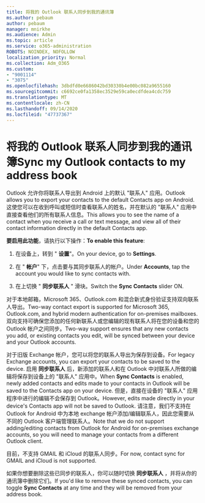 ```yaml
---
title: 将我的 Outlook 联系人同步到我的通讯簿
ms.author: pebaum
author: pebaum
manager: mnirkhe
ms.audience: Admin
ms.topic: article
ms.service: o365-administration
ROBOTS: NOINDEX, NOFOLLOW
localization_priority: Normal
ms.collection: Adm_O365
ms.custom:
- "9001114"
- "3075"
ms.openlocfilehash: 3dbdfd0e6686042bd30330b4e00bc082a9655160
ms.sourcegitcommit: c6692ce0fa1358ec3529e59ca0ecdfdea4cdc759
ms.translationtype: MT
ms.contentlocale: zh-CN
ms.lasthandoff: 09/14/2020
ms.locfileid: "47737367"
---
```

# <a name="sync-my-outlook-contacts-to-my-address-book"></a><span data-ttu-id="b5752-102">将我的 Outlook 联系人同步到我的通讯簿</span><span class="sxs-lookup"><span data-stu-id="b5752-102">Sync my Outlook contacts to my address book</span></span>

<span data-ttu-id="b5752-103">Outlook 允许你将联系人导出到 Android 上的默认 "联系人" 应用。</span><span class="sxs-lookup"><span data-stu-id="b5752-103">Outlook allows you to export your contacts to the default Contacts app on Android.</span></span> <span data-ttu-id="b5752-104">这使您可以在收到呼叫或短信时查看联系人的姓名，并在默认的 "联系人" 应用中直接查看他们的所有联系人信息。</span><span class="sxs-lookup"><span data-stu-id="b5752-104">This allows you to see the name of a contact when you receive a call or text message, and view all of their contact information directly in the default Contacts app.</span></span>
 
<span data-ttu-id="b5752-105">**要启用此功能**，请执行以下操作：</span><span class="sxs-lookup"><span data-stu-id="b5752-105">**To enable this feature**:</span></span>
 
1. <span data-ttu-id="b5752-106">在设备上，转到 " **设置**"。</span><span class="sxs-lookup"><span data-stu-id="b5752-106">On your device, go to **Settings**.</span></span>

2. <span data-ttu-id="b5752-107">在 " **帐户**" 下，点击要与其同步联系人的帐户。</span><span class="sxs-lookup"><span data-stu-id="b5752-107">Under **Accounts**, tap the account you would like to sync contacts with.</span></span>

3. <span data-ttu-id="b5752-108">在上切换 " **同步联系人** " 滑块。</span><span class="sxs-lookup"><span data-stu-id="b5752-108">Switch the **Sync Contacts** slider ON.</span></span>
 
<span data-ttu-id="b5752-109">对于本地邮箱，Microsoft 365、Outlook.com 和混合新式身份验证支持双向联系人导出。</span><span class="sxs-lookup"><span data-stu-id="b5752-109">Two-way contact export is supported for Microsoft 365, Outlook.com, and hybrid modern authentication for on-premises mailboxes.</span></span> <span data-ttu-id="b5752-110">双向支持可确保您添加的任何新联系人或您编辑的现有联系人将在您的设备和您的 Outlook 帐户之间同步。</span><span class="sxs-lookup"><span data-stu-id="b5752-110">Two-way support ensures that any new contacts you add, or existing contacts you edit, will be synced between your device and your Outlook accounts.</span></span>
 
<span data-ttu-id="b5752-111">对于旧版 Exchange 帐户，您可以将您的联系人导出为保存到设备。</span><span class="sxs-lookup"><span data-stu-id="b5752-111">For legacy Exchange accounts, you can export your contacts to be saved to the device.</span></span> <span data-ttu-id="b5752-112">启用 **同步联系人** 后，新添加的联系人和在 Outlook 中对联系人所做的编辑将保存到设备上的 "联系人" 应用中。</span><span class="sxs-lookup"><span data-stu-id="b5752-112">When **Sync Contacts** is enabled, newly added contacts and edits made to your contacts in Outlook will be saved to the Contacts app on your device.</span></span> <span data-ttu-id="b5752-113">但是，直接在设备的 "联系人" 应用程序中进行的编辑不会保存到 Outlook。</span><span class="sxs-lookup"><span data-stu-id="b5752-113">However, edits made directly in your device's Contacts app will not be saved to Outlook.</span></span> <span data-ttu-id="b5752-114">请注意，我们不支持在 Outlook for Android 中为本地 exchange 帐户添加/编辑联系人，因此您需要从不同的 Outlook 客户端管理联系人。</span><span class="sxs-lookup"><span data-stu-id="b5752-114">Note that we do not support adding/editing contacts from Outlook for Android for on-premises exchange accounts, so you will need to manage your contacts from a different Outlook client.</span></span>
 
<span data-ttu-id="b5752-115">目前，不支持 GMAIL 和 iCloud 的联系人同步。</span><span class="sxs-lookup"><span data-stu-id="b5752-115">For now, contact sync for GMAIL and iCloud is not supported.</span></span>
 
<span data-ttu-id="b5752-116">如果你想要删除这些已同步的联系人，你可以随时切换 **同步联系人** ，并将从你的通讯簿中删除它们。</span><span class="sxs-lookup"><span data-stu-id="b5752-116">If you'd like to remove these synced contacts, you can toggle **Sync Contacts** at any time and they will be removed from your address book.</span></span>
